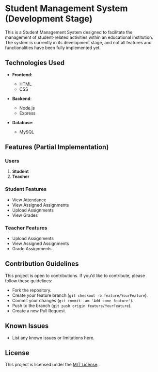 # Student Management System (Development Stage)

This is a Student Management System designed to facilitate the management of student-related activities within an educational institution. The system is currently in its development stage, and not all features and functionalities have been fully implemented yet.

## Technologies Used

- **Frontend**:
  - HTML
  - CSS

- **Backend**:
  - Node.js
  - Express

- **Database**:
  - MySQL

## Features (Partial Implementation)

### Users

1. **Student**
2. **Teacher**

### Student Features

- View Attendance
- View Assigned Assignments
- Upload Assignments
- View Grades

### Teacher Features

- Upload Assignments
- View Assigned Assignments
- Grade Assignments


## Contribution Guidelines

This project is open to contributions. If you'd like to contribute, please follow these guidelines:

- Fork the repository.
- Create your feature branch (`git checkout -b feature/YourFeature`).
- Commit your changes (`git commit -am 'Add some feature'`).
- Push to the branch (`git push origin feature/YourFeature`).
- Create a new Pull Request.

## Known Issues

- List any known issues or limitations here.

## License

This project is licensed under the [MIT License](LICENSE).


